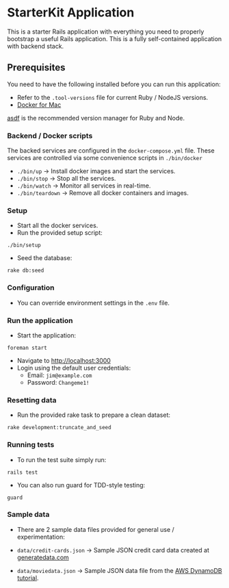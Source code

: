 # StarterKit Application

This is a starter Rails application with everything you need to properly bootstrap a useful Rails application. This is a fully self-contained application with backend stack.

## Prerequisites

You need to have the following installed before you can run this application:

- Refer to the `.tool-versions` file for current Ruby / NodeJS versions.
- [Docker for Mac](https://docs.docker.com/docker-for-mac/)

[asdf](https://github.com/asdf-vm/asdf) is the recommended version manager for Ruby and Node.

### Backend / Docker scripts

The backed services are configured in the `docker-compose.yml` file. These services are controlled via some convenience scripts in `./bin/docker`

- `./bin/up` -> Install docker images and start the services.
- `./bin/stop` -> Stop all the services.
- `./bin/watch` -> Monitor all services in real-time.
- `./bin/teardown` -> Remove all docker containers and images.

### Setup

- Start all the docker services.
- Run the provided setup script:
```
./bin/setup
```
- Seed the database:
```
rake db:seed
```

### Configuration

- You can override environment settings in the `.env` file.

### Run the application

- Start the application:
```
foreman start
```
- Navigate to [http://localhost:3000](http://localhost:3000)
- Login using the default user credentials:
  - Email: `jim@example.com`
  - Password: `Changeme1!`

### Resetting data

- Run the provided rake task to prepare a clean dataset:
```
rake development:truncate_and_seed
```

### Running tests

- To run the test suite simply run:
```
rails test
```
- You can also run guard for TDD-style testing:
```
guard
```

### Sample data

- There are 2 sample data files provided for general use / experimentation:

- `data/credit-cards.json` -> Sample JSON credit card data created at [generatedata.com](https://www.generatedata.com)
- `data/moviedata.json` -> Sample JSON data file from the [AWS DynamoDB tutorial](https://docs.aws.amazon.com/amazondynamodb/latest/developerguide/GettingStarted.Ruby.02.html#GettingStarted.Ruby.02.01).
